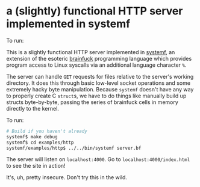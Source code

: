 # a (slightly) functional HTTP server implemented in systemf

To run:


This is a slightly functional HTTP server implemented in
[systemf](https://github.com/ajyoon/systemf), an extension of
the esoteric [brainfuck](https://esolangs.org/wiki/brainfuck)
programming language which provides program access to Linux syscalls via
an additional language character `%`.

The server can handle `GET` requests for files relative to the server's
working directory. It does this through basic low-level socket operations
and some extremely hacky byte manipulation. Because `systemf` doesn't have
any way to properly create C `struct`s, we have to do things like manually
build up structs byte-by-byte, passing the series of brainfuck cells in
memory directly to the kernel.

To run:

```sh
# Build if you haven't already
systemf$ make debug
systemf$ cd examples/http
systemf/examples/http$ ../../bin/systemf server.bf
```

The server will listen on `localhost:4000`.
Go to `localhost:4000/index.html` to see the site in action!

It's, uh, pretty insecure. Don't try this in the wild.

